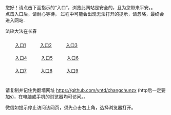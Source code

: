 您好！请点击下面指示的“入口”，浏览此网站是安全的，且为您带来平安。。 <br/>
点击入口后，请耐心等待， 过程中可能会出现无法打开的提示，请忽略，最终会进入网站. </br>

法轮大法在长春<br/>
<div style="padding:10px"><a style="margin:20px" target="_blank" href="https://d1k9icp3i3vgwj.cloudfront.net/2Qpsp?rxwqrgk" id="ccLink1" rel="nofollow">入口1</a> <a target="_blank" style="margin:20px" href="https://d2p99fiod5pvs.cloudfront.net/2Qpsp?zhjcjg" id="ccLink2" rel="nofollow">入口2</a> <a style="margin:20px" target="_blank" href="https://d5vwt8xn1jw33.cloudfront.net/2Qpsp?innfia" id="ccLink3" rel="nofollow">入口3</a></div>

<div style="padding:10px" ><a style="margin:20px" target="_blank" href="https://d1k9icp3i3vgwj.cloudfront.net/2Qpsp?rxwqrgk" id="ccLink4" rel="nofollow">入口4</a> <a style="margin:20px" href="https://d2p99fiod5pvs.cloudfront.net/2Qpsp?zhjcjg" target="_blank" id="ccLink5" rel="nofollow">入口5</a> <a style="margin:20px" href="https://d5vwt8xn1jw33.cloudfront.net/2Qpsp?innfia" target="_blank" id="ccLink6" rel="nofollow">入口6</a></div>

<div style="padding:10px"><a style="margin:20px" target="_blank" href="https://d1k9icp3i3vgwj.cloudfront.net/2Qpsp?rxwqrgk" id="ccLink7" rel="nofollow">入口7</a> <a style="margin:20px" href="https://d2p99fiod5pvs.cloudfront.net/2Qpsp?zhjcjg" target="_blank" id="ccLink8" rel="nofollow">入口8</a> <a style="margin:20px" target="_blank" href="https://d5vwt8xn1jw33.cloudfront.net/2Qpsp?innfia" id="ccLink9" rel="nofollow">入口9</a></div>

<br/>



请复制并记住免翻墙网址 https://github.com/yntd/changchunzx (http后一定要加s)，在电脑或手机的浏览器均可访问。。<br/>

微信如提示停止访问该网页，须先点击右上角，选择浏览器打开。
